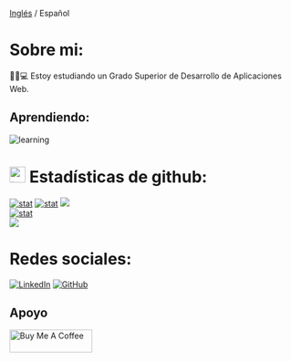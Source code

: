 [Inglés](https://github.com/ericsaza/ericsaza/blob/main/README.md) / Español
# Sobre mi:
🧑‍🎓💻 Estoy estudiando un Grado Superior de Desarrollo de Aplicaciones Web.

## Aprendiendo:
![learning](https://skillicons.dev/icons?i=cs,azure,jquery,go,firebase,astro&theme=light)

# <img src="https://www.consumertribes.com/content/images/size/w100/2022/12/Consumer-Stats-Image-1.png" width="28px" alt="📊"> Estadísticas de github:
[![stat](https://github-profile-summary-cards.vercel.app/api/cards/profile-details?username=esaza&theme=transparent)](https://github.com/ericsaza)
[![stat](https://github-profile-summary-cards.vercel.app/api/cards/stats?username=esaza&theme=transparent)](https://github.com/ericsaza)
[![](http://github-profile-summary-cards.vercel.app/api/cards/productive-time?username=esaza&theme=transparent&utcOffset=8)](https://github.com/esaza)
<br>
[![stat](https://github-readme-stats.vercel.app/api/top-langs/?username=esaza&layout=compact&theme=transparent&hide_border=true)](https://github.com/esaza)
<br>
[![](https://visitcount.itsvg.in/api?id=esaza&label=Profile%20Views&color=12&icon=5&pretty=true)](https://github.com/esaza)

# Redes sociales:
<a href="https://www.linkedin.com/in/eric-salado-zafra/" target="_blank"><img src="https://img.shields.io/badge/LinkedIn-%230077B5.svg?&style=flat-square&logo=linkedin&logoColor=white" alt="LinkedIn"></a>
<a href="https://github.com/ericsaza"><img src="https://img.shields.io/badge/GitHub-%23E4405F.svg?&style=flat-square&logo=github&logoColor=white&color=black" alt="GitHub"></a>

## Apoyo
<a href="https://www.buymeacoffee.com/ericsaza" target="_blank" rel="noopener"><img src="https://cdn.buymeacoffee.com/buttons/v2/default-yellow.png" height="40" width="145" alt="Buy Me A Coffee"/>
